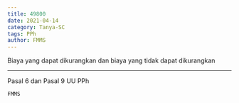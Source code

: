 ```yaml
---
title: 49800
date: 2021-04-14
category: Tanya-SC
tags: PPh
author: FMMS
---
```


Biaya yang dapat dikurangkan dan biaya yang tidak dapat dikurangkan

---

Pasal 6 dan Pasal 9 UU PPh

`FMMS`

